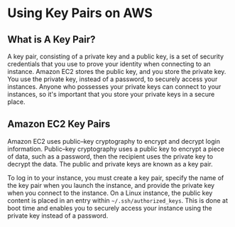 # Using Key Pairs on AWS

## What is A Key Pair?

A key pair, consisting of a private key and a public key, is a set of security credentials that you use to prove your identity when connecting to an instance. Amazon EC2 stores the public key, and you store the private key. You use the private key, instead of a password, to securely access your instances. Anyone who possesses your private keys can connect to your instances, so it's important that you store your private keys in a secure place.

## Amazon EC2 Key Pairs

Amazon EC2 uses public–key cryptography to encrypt and decrypt login information. Public–key cryptography uses a public key to encrypt a piece of data, such as a password, then the recipient uses the private key to decrypt the data. The public and private keys are known as a key pair.

To log in to your instance, you must create a key pair, specify the name of the key pair when you launch the instance, and provide the private key when you connect to the instance. On a Linux instance, the public key content is placed in an entry within `~/.ssh/authorized_keys`. This is done at boot time and enables you to securely access your instance using the private key instead of a password.